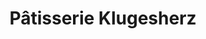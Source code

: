 ---
title: "Pâtisserie Klugesherz"
url: /soultz-les-bains/patisserie-klugesherz/
shop: pâtisserie
---